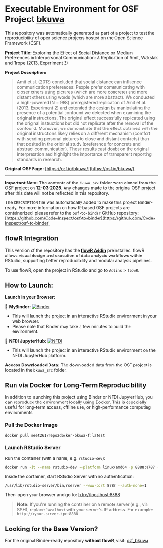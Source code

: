 # Executable Environment for OSF Project [bkuwa](https://osf.io/bkuwa/)

This repository was automatically generated as part of a project to test the reproducibility of open science projects hosted on the Open Science Framework (OSF).

**Project Title:** Exploring the Effect of Social Distance on Medium Preferences in Interpersonal Communication: A Replication of Amit, Wakslak and Trope (2013, Experiment 2)

**Project Description:**
> Amit et al. (2013) concluded that social distance can influence communication preferences: People prefer communicating with closer others using pictures (which are more concrete) and more distant others using words (which are more abstract). We conducted a high-powered (N = 988) preregistered replication of Amit et al. (2013, Experiment 2) and extended the design by manipulating the presence of a potential confound we detected when examining the original instructions. The original effect successfully replicated using the original instructions but did not replicate after the removal of the confound. Moreover, we demonstrate that the effect obtained with the original instructions likely relies on a different mechanism (comfort with sending personal pictures to close and distant contacts) than that posited in the original study (preference for concrete and abstract communication). These results cast doubt on the original interpretation and highlight the importance of transparent reporting standards in research.

**Original OSF Page:** [https://osf.io/bkuwa/](https://osf.io/bkuwa/)

---

**Important Note:** The contents of the `bkuwa_src` folder were cloned from the OSF project on **12-03-2025**. Any changes made to the original OSF project after this date will not be reflected in this repository.

The `DESCRIPTION` file was automatically added to make this project Binder-ready. For more information on how R-based OSF projects are containerized, please refer to the `osf-to-binder` GitHub repository: [https://github.com/Code-Inspect/osf-to-binder](https://github.com/Code-Inspect/osf-to-binder)

## flowR Integration

This version of the repository has the **[flowR Addin](https://github.com/flowr-analysis/rstudio-addin-flowr)** preinstalled. flowR allows visual design and execution of data analysis workflows within RStudio, supporting better reproducibility and modular analysis pipelines.

To use flowR, open the project in RStudio and go to `Addins` > `flowR`.

## How to Launch:

**Launch in your Browser:**

🚀 **MyBinder:** [![Binder](https://mybinder.org/badge_logo.svg)](https://mybinder.org/v2/gh/code-inspect-binder/osf_bkuwa-f/HEAD?urlpath=rstudio)

   * This will launch the project in an interactive RStudio environment in your web browser.
   * Please note that Binder may take a few minutes to build the environment.

🚀 **NFDI JupyterHub:** [![NFDI](https://nfdi-jupyter.de/images/nfdi_badge.svg)](https://hub.nfdi-jupyter.de/r2d/gh/code-inspect-binder/osf_bkuwa-f/HEAD?urlpath=rstudio)

   * This will launch the project in an interactive RStudio environment on the NFDI JupyterHub platform.

**Access Downloaded Data:**
The downloaded data from the OSF project is located in the `bkuwa_src` folder.

## Run via Docker for Long-Term Reproducibility

In addition to launching this project using Binder or NFDI JupyterHub, you can reproduce the environment locally using Docker. This is especially useful for long-term access, offline use, or high-performance computing environments.

### Pull the Docker Image

```bash
docker pull meet261/repo2docker-bkuwa-f:latest
```

### Launch RStudio Server

Run the container (with a name, e.g. `rstudio-dev`):
```bash
docker run -it --name rstudio-dev --platform linux/amd64 -p 8888:8787 --user root meet261/repo2docker-bkuwa-f bash
```

Inside the container, start RStudio Server with no authentication:
```bash
/usr/lib/rstudio-server/bin/rserver --www-port 8787 --auth-none=1
```

Then, open your browser and go to: [http://localhost:8888](http://localhost:8888)

> **Note:** If you're running the container on a remote server (e.g., via SSH), replace `localhost` with your server's IP address.
> For example: `http://<your-server-ip>:8888`

## Looking for the Base Version?

For the original Binder-ready repository **without flowR**, visit:
[osf_bkuwa](https://github.com/code-inspect-binder/osf_bkuwa)

